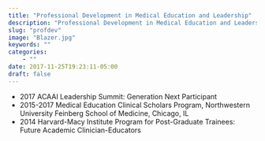```yaml
---
title: "Professional Development in Medical Education and Leadership"
description: "Professional Development in Medical Education and Leadership"
slug: "profdev"
image: "Blazer.jpg"
keywords: ""
categories:
    - ""
date: 2017-11-25T19:23:11-05:00
draft: false
---
```


  * 2017 ACAAI Leadership Summit: Generation Next Participant
  * 2015-2017 Medical Education Clinical Scholars Program, Northwestern University Feinberg School of Medicine, Chicago, IL
  * 2014 Harvard-Macy Institute Program for Post-Graduate Trainees: Future Academic Clinician-Educators

